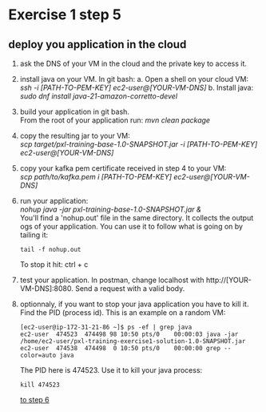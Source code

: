 # Exercise 1 step 5

## deploy you application in the cloud

1. ask the DNS of your VM in the cloud and the private key to access it.
2. install java on your VM.
   In git bash: 
   a. Open a shell on your cloud VM: _ssh -i [PATH-TO-PEM-KEY] ec2-user@[YOUR-VM-DNS]_
   b. Install java: _sudo dnf install java-21-amazon-corretto-devel_
3. build your application in git bash.  
   From the root of your application run: _mvn clean package_  
4. copy the resulting jar to your VM:   
   _scp target/pxl-training-base-1.0-SNAPSHOT.jar -i [PATH-TO-PEM-KEY] ec2-user@[YOUR-VM-DNS]_
5. copy your kafka pem certificate received in step 4 to your VM:  
   _scp path/to/kafka.pem i [PATH-TO-PEM-KEY] ec2-user@[YOUR-VM-DNS]_
6. run your application:  
   _nohup java -jar pxl-training-base-1.0-SNAPSHOT.jar &_  
   You'll find a 'nohup.out' file in the same directory. It collects the output ogs of your application.
   You can use it to follow what is going on by tailing it:  
   ```shell
   tail -f nohup.out
   ```
   To stop it hit: ctrl + c
7. test your application. In postman, change localhost with http://[YOUR-VM-DNS]:8080. 
   Send a request with a valid body.
8. optionnaly, if you want to stop your java application you have to kill it.  
   Find the PID (process id). This is an example on a random VM:
   ```shell
   [ec2-user@ip-172-31-21-86 ~]$ ps -ef | grep java
   ec2-user  474523  474498 98 10:50 pts/0    00:00:03 java -jar /home/ec2-user/pxl-training-exercise1-solution-1.0-SNAPSHOT.jar
   ec2-user  474538  474498  0 10:50 pts/0    00:00:00 grep --color=auto java
   ```
   The PID here is 474523. Use it to kill your java process:
   ```shell
   kill 474523
   ```

    [to step 6](exercise-1-step-6) 